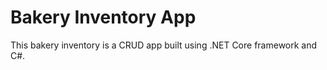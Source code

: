 # Bakery Inventory App

This bakery inventory is a CRUD app built using .NET Core framework and C#. 

